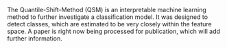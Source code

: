 The Quantile-Shift-Method (QSM) is an interpretable machine learning method to further investigate a classification model. 
It was designed to detect classes, which are estimated to be very closely within the feature space.
A paper is right now being processed for publication, which will add further information.
